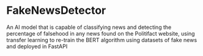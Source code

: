# FakeNewsDetector
An AI model that is capable of classifying news and detecting the percentage of falsehood in any news found on the Politifact website, using transfer learning to re-train the BERT algorithm using datasets of fake news and deployed in FastAPI
